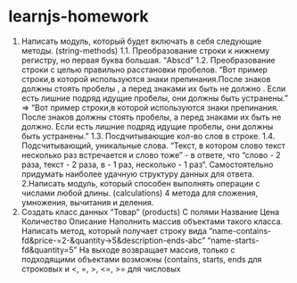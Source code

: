 # learnjs-homework
1. Написать модуль, который будет включать в себя следующие методы. (string-methods)
1.1. Преобразование строки к нижнему регистру, но первая буква большая. “Abscd”
1.2. Преобразование строки с целью правильно расстановки пробелов. “Вот пример строки,в которой     используются знаки препинания.После знаков должны стоять пробелы , а перед знаками их быть не должно .    Если есть лишние подряд идущие пробелы, они должны быть устранены.” =>
“Вот пример строки,в которой используются знаки препинания. После знаков должны стоять пробелы, а перед знаками их быть не должно. Если есть лишние подряд идущие пробелы, они должны быть устранены.”
1.3. Посдчитывающие кол-во слов в строке.
1.4. Подсчитывающий, уникальные слова. “Текст, в котором слово текст несколько раз встречается и слово тоже” - в ответе, что “слово - 2 раза, текст - 2 раза, в - 1 раз, несколько - 1 раз“. Самостоятельно придумать наиболее удачную структуру данных для ответа.
2.Написать модуль, который способен выполнять операции с числами любой длины. (calculations)
4 метода для сложения, умножения, вычитания и деления.
3. Создать класс данных “Товар” (products)
С полями
Название
Цена
Количество
Описание
Наполнить массив объектами такого класса.
Написать метод, который получает строку вида
“name-contains-fd&price-=2-&quantity->5&description-ends-abc”
“name-starts-fd&quantity=5”
На выходе возвращает массив, только с подходящими объектами
возможны (contains, starts, ends для строковых и <, =, >, <=, >= для числовых
